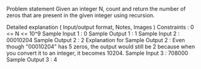 Problem statement
Given an integer N, count and return the number of zeros that are present in the given integer using recursion.

Detailed explanation ( Input/output format, Notes, Images )
Constraints :
0 <= N <= 10^9
Sample Input 1 :
0
Sample Output 1 :
1
Sample Input 2 :
00010204
Sample Output 2 :
2
Explanation for Sample Output 2 :
Even though "00010204" has 5 zeros, the output would still be 2 because when you convert it to an integer, it becomes 10204.
Sample Input 3 :
708000
Sample Output 3 :
4

